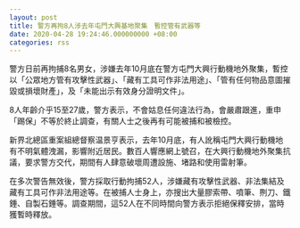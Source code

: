 ```yaml
---
layout: post
title: 警方再拘8人涉去年屯門大興基地聚集　暫控管有武器等
date: 2020-04-28 19:24:46.000000000 +08:00
categories: rss
---
```


警方日前再拘捕8名男女，涉嫌去年10月底在警方屯門大興行動機地外聚集，暫控以「公眾地方管有攻擊性武器」、「藏有工具可作非法用途」、「管有任何物品意圖摧毀或損壞財產」，及「未能出示有效身分證明文件」。

8人年齡介乎15至27歲，警方表示，不會姑息任何違法行為，會嚴肅跟進，重申「踢保」不等於終止調查，有關人士之後再有可能被捕和被檢控。

新界北總區重案組總督察温景亨表示，去年10月底，有人訛稱屯門大興行動機地有不明氣體洩漏，影響附近居民。數百人響應網上號召，在大興行動機地外聚集抗議，要求警方交代，期間有人肆意破壞周遭設施、堵路和使用雷射筆。

在多次警告無效後，警方採取行動拘捕52人，涉嫌藏有攻擊性武器、非法集結及藏有工具可作非法用途等。在被捕人士身上，亦搜出大量膠索帶、噴筆、𠝹刀、鐵錘、自製石錘等。調查期間，這52人在不同時間向警方表示拒絕保釋安排，當時獲暫時釋放。
